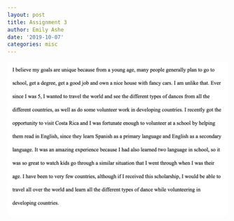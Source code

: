 ```yaml
---
layout: post
title: Assignment 3
author: Emily Ashe
date: '2019-10-07'
categories: misc
---
```


![Netlify CMS Screenshot](/assets/img/uploads/Assignment3.jpeg)
